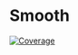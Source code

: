 # Smooth

[![Coverage](https://codecov.io/gh/Luigi-Crisci/Smooth.jl/branch/master/graph/badge.svg)](https://codecov.io/gh/Luigi-Crisci/Smooth.jl)
